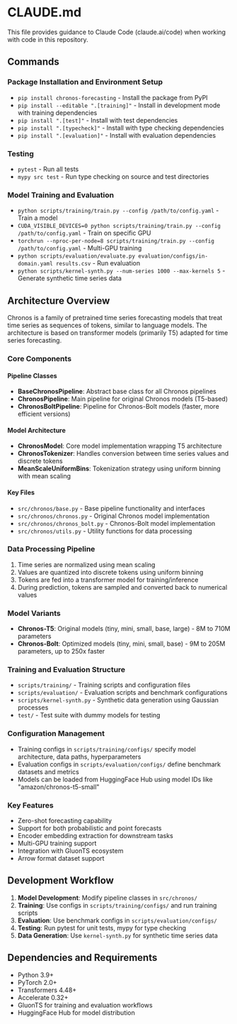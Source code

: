 # CLAUDE.md

This file provides guidance to Claude Code (claude.ai/code) when working with code in this repository.

## Commands

### Package Installation and Environment Setup
- `pip install chronos-forecasting` - Install the package from PyPI
- `pip install --editable ".[training]"` - Install in development mode with training dependencies
- `pip install ".[test]"` - Install with test dependencies
- `pip install ".[typecheck]"` - Install with type checking dependencies
- `pip install ".[evaluation]"` - Install with evaluation dependencies

### Testing
- `pytest` - Run all tests
- `mypy src test` - Run type checking on source and test directories

### Model Training and Evaluation
- `python scripts/training/train.py --config /path/to/config.yaml` - Train a model
- `CUDA_VISIBLE_DEVICES=0 python scripts/training/train.py --config /path/to/config.yaml` - Train on specific GPU
- `torchrun --nproc-per-node=8 scripts/training/train.py --config /path/to/config.yaml` - Multi-GPU training
- `python scripts/evaluation/evaluate.py evaluation/configs/in-domain.yaml results.csv` - Run evaluation
- `python scripts/kernel-synth.py --num-series 1000 --max-kernels 5` - Generate synthetic time series data

## Architecture Overview

Chronos is a family of pretrained time series forecasting models that treat time series as sequences of tokens, similar to language models. The architecture is based on transformer models (primarily T5) adapted for time series forecasting.

### Core Components

#### Pipeline Classes
- **BaseChronosPipeline**: Abstract base class for all Chronos pipelines
- **ChronosPipeline**: Main pipeline for original Chronos models (T5-based)
- **ChronosBoltPipeline**: Pipeline for Chronos-Bolt models (faster, more efficient versions)

#### Model Architecture
- **ChronosModel**: Core model implementation wrapping T5 architecture
- **ChronosTokenizer**: Handles conversion between time series values and discrete tokens
- **MeanScaleUniformBins**: Tokenization strategy using uniform binning with mean scaling

#### Key Files
- `src/chronos/base.py` - Base pipeline functionality and interfaces
- `src/chronos/chronos.py` - Original Chronos model implementation
- `src/chronos/chronos_bolt.py` - Chronos-Bolt model implementation
- `src/chronos/utils.py` - Utility functions for data processing

### Data Processing Pipeline
1. Time series are normalized using mean scaling
2. Values are quantized into discrete tokens using uniform binning
3. Tokens are fed into a transformer model for training/inference
4. During prediction, tokens are sampled and converted back to numerical values

### Model Variants
- **Chronos-T5**: Original models (tiny, mini, small, base, large) - 8M to 710M parameters
- **Chronos-Bolt**: Optimized models (tiny, mini, small, base) - 9M to 205M parameters, up to 250x faster

### Training and Evaluation Structure
- `scripts/training/` - Training scripts and configuration files
- `scripts/evaluation/` - Evaluation scripts and benchmark configurations
- `scripts/kernel-synth.py` - Synthetic data generation using Gaussian processes
- `test/` - Test suite with dummy models for testing

### Configuration Management
- Training configs in `scripts/training/configs/` specify model architecture, data paths, hyperparameters
- Evaluation configs in `scripts/evaluation/configs/` define benchmark datasets and metrics
- Models can be loaded from HuggingFace Hub using model IDs like "amazon/chronos-t5-small"

### Key Features
- Zero-shot forecasting capability
- Support for both probabilistic and point forecasts
- Encoder embedding extraction for downstream tasks
- Multi-GPU training support
- Integration with GluonTS ecosystem
- Arrow format dataset support

## Development Workflow

1. **Model Development**: Modify pipeline classes in `src/chronos/`
2. **Training**: Use configs in `scripts/training/configs/` and run training scripts
3. **Evaluation**: Use benchmark configs in `scripts/evaluation/configs/`
4. **Testing**: Run pytest for unit tests, mypy for type checking
5. **Data Generation**: Use `kernel-synth.py` for synthetic time series data

## Dependencies and Requirements
- Python 3.9+
- PyTorch 2.0+
- Transformers 4.48+
- Accelerate 0.32+
- GluonTS for training and evaluation workflows
- HuggingFace Hub for model distribution